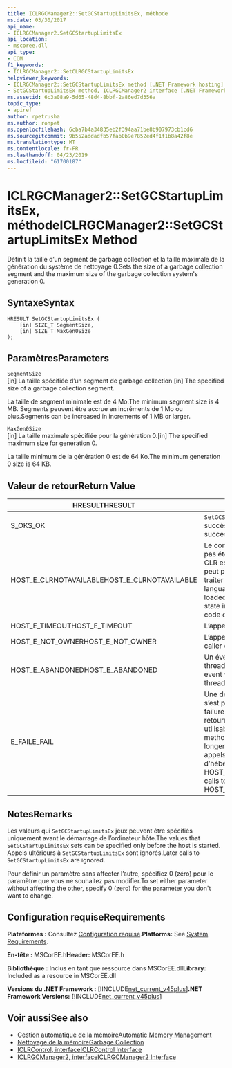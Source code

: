 ```yaml
---
title: ICLRGCManager2::SetGCStartupLimitsEx, méthode
ms.date: 03/30/2017
api_name:
- ICLRGCManager2.SetGCStartupLimitsEx
api_location:
- mscoree.dll
api_type:
- COM
f1_keywords:
- ICLRGCManager2::SetCLRGCStartupLimitsEx
helpviewer_keywords:
- ICLRGCManager2::SetGCStartupLimitsEx method [.NET Framework hosting]
- SetGCStartupLimitsEx method, ICLRGCManager2 interface [.NET Framework hosting]
ms.assetid: 6c3a08a9-5d65-48d4-8bbf-2a86ed7d356a
topic_type:
- apiref
author: rpetrusha
ms.author: ronpet
ms.openlocfilehash: 6cba7b4a34835eb2f394aa71be8b907973cb1cd6
ms.sourcegitcommit: 9b552addadfb57fab0b9e7852ed4f1f1b8a42f8e
ms.translationtype: MT
ms.contentlocale: fr-FR
ms.lasthandoff: 04/23/2019
ms.locfileid: "61700187"
---
```

# <a name="iclrgcmanager2setgcstartuplimitsex-method"></a><span data-ttu-id="aefa4-102">ICLRGCManager2::SetGCStartupLimitsEx, méthode</span><span class="sxs-lookup"><span data-stu-id="aefa4-102">ICLRGCManager2::SetGCStartupLimitsEx Method</span></span>
<span data-ttu-id="aefa4-103">Définit la taille d’un segment de garbage collection et la taille maximale de la génération du système de nettoyage 0.</span><span class="sxs-lookup"><span data-stu-id="aefa4-103">Sets the size of a garbage collection segment and the maximum size of the garbage collection system's generation 0.</span></span>  
  
## <a name="syntax"></a><span data-ttu-id="aefa4-104">Syntaxe</span><span class="sxs-lookup"><span data-stu-id="aefa4-104">Syntax</span></span>  
  
```  
HRESULT SetGCStartupLimitsEx (  
    [in] SIZE_T SegmentSize,   
    [in] SIZE_T MaxGen0Size  
);  
```  
  
## <a name="parameters"></a><span data-ttu-id="aefa4-105">Paramètres</span><span class="sxs-lookup"><span data-stu-id="aefa4-105">Parameters</span></span>  
 `SegmentSize`  
 <span data-ttu-id="aefa4-106">[in] La taille spécifiée d’un segment de garbage collection.</span><span class="sxs-lookup"><span data-stu-id="aefa4-106">[in] The specified size of a garbage collection segment.</span></span>  
  
 <span data-ttu-id="aefa4-107">La taille de segment minimale est de 4 Mo.</span><span class="sxs-lookup"><span data-stu-id="aefa4-107">The minimum segment size is 4 MB.</span></span> <span data-ttu-id="aefa4-108">Segments peuvent être accrue en incréments de 1 Mo ou plus.</span><span class="sxs-lookup"><span data-stu-id="aefa4-108">Segments can be increased in increments of 1 MB or larger.</span></span>  
  
 `MaxGen0Size`  
 <span data-ttu-id="aefa4-109">[in] La taille maximale spécifiée pour la génération 0.</span><span class="sxs-lookup"><span data-stu-id="aefa4-109">[in] The specified maximum size for generation 0.</span></span>  
  
 <span data-ttu-id="aefa4-110">La taille minimum de la génération 0 est de 64 Ko.</span><span class="sxs-lookup"><span data-stu-id="aefa4-110">The minimum generation 0 size is 64 KB.</span></span>  
  
## <a name="return-value"></a><span data-ttu-id="aefa4-111">Valeur de retour</span><span class="sxs-lookup"><span data-stu-id="aefa4-111">Return Value</span></span>  
  
|<span data-ttu-id="aefa4-112">HRESULT</span><span class="sxs-lookup"><span data-stu-id="aefa4-112">HRESULT</span></span>|<span data-ttu-id="aefa4-113">Description</span><span class="sxs-lookup"><span data-stu-id="aefa4-113">Description</span></span>|  
|-------------|-----------------|  
|<span data-ttu-id="aefa4-114">S_OK</span><span class="sxs-lookup"><span data-stu-id="aefa4-114">S_OK</span></span>|<span data-ttu-id="aefa4-115">`SetGCStartupLimitsEx` retourné avec succès.</span><span class="sxs-lookup"><span data-stu-id="aefa4-115">`SetGCStartupLimitsEx` returned successfully.</span></span>|  
|<span data-ttu-id="aefa4-116">HOST_E_CLRNOTAVAILABLE</span><span class="sxs-lookup"><span data-stu-id="aefa4-116">HOST_E_CLRNOTAVAILABLE</span></span>|<span data-ttu-id="aefa4-117">Le common language runtime (CLR) n’a pas été chargé dans un processus ou le CLR est dans un état dans lequel il ne peut pas exécuter le code managé ou traiter l’appel avec succès.</span><span class="sxs-lookup"><span data-stu-id="aefa4-117">The common language runtime (CLR) has not been loaded into a process, or the CLR is in a state in which it cannot run managed code or process the call successfully.</span></span>|  
|<span data-ttu-id="aefa4-118">HOST_E_TIMEOUT</span><span class="sxs-lookup"><span data-stu-id="aefa4-118">HOST_E_TIMEOUT</span></span>|<span data-ttu-id="aefa4-119">L’appel a expiré.</span><span class="sxs-lookup"><span data-stu-id="aefa4-119">The call timed out.</span></span>|  
|<span data-ttu-id="aefa4-120">HOST_E_NOT_OWNER</span><span class="sxs-lookup"><span data-stu-id="aefa4-120">HOST_E_NOT_OWNER</span></span>|<span data-ttu-id="aefa4-121">L’appelant ne possède pas le verrou.</span><span class="sxs-lookup"><span data-stu-id="aefa4-121">The caller does not own the lock.</span></span>|  
|<span data-ttu-id="aefa4-122">HOST_E_ABANDONED</span><span class="sxs-lookup"><span data-stu-id="aefa4-122">HOST_E_ABANDONED</span></span>|<span data-ttu-id="aefa4-123">Un événement a été annulé alors qu’un thread bloqué ou Fibre l’attendait.</span><span class="sxs-lookup"><span data-stu-id="aefa4-123">An event was canceled while a blocked thread or fiber was waiting on it.</span></span>|  
|<span data-ttu-id="aefa4-124">E_FAIL</span><span class="sxs-lookup"><span data-stu-id="aefa4-124">E_FAIL</span></span>|<span data-ttu-id="aefa4-125">Une défaillance catastrophique inconnue s’est produite.</span><span class="sxs-lookup"><span data-stu-id="aefa4-125">An unknown catastrophic failure occurred.</span></span> <span data-ttu-id="aefa4-126">Une fois une méthode retourne E_FAIL, le CLR n’est plus utilisable au sein du processus.</span><span class="sxs-lookup"><span data-stu-id="aefa4-126">After a method returns E_FAIL, the CLR is no longer usable within the process.</span></span> <span data-ttu-id="aefa4-127">Les appels suivants aux méthodes d’hébergement retournent HOST_E_CLRNOTAVAILABLE.</span><span class="sxs-lookup"><span data-stu-id="aefa4-127">Subsequent calls to hosting methods return HOST_E_CLRNOTAVAILABLE.</span></span>|  
  
## <a name="remarks"></a><span data-ttu-id="aefa4-128">Notes</span><span class="sxs-lookup"><span data-stu-id="aefa4-128">Remarks</span></span>  
 <span data-ttu-id="aefa4-129">Les valeurs qui `SetGCStartupLimitsEx` jeux peuvent être spécifiés uniquement avant le démarrage de l’ordinateur hôte.</span><span class="sxs-lookup"><span data-stu-id="aefa4-129">The values that `SetGCStartupLimitsEx` sets can be specified only before the host is started.</span></span> <span data-ttu-id="aefa4-130">Appels ultérieurs à `SetGCStartupLimitsEx` sont ignorés.</span><span class="sxs-lookup"><span data-stu-id="aefa4-130">Later calls to `SetGCStartupLimitsEx` are ignored.</span></span>  
  
 <span data-ttu-id="aefa4-131">Pour définir un paramètre sans affecter l’autre, spécifiez 0 (zéro) pour le paramètre que vous ne souhaitez pas modifier.</span><span class="sxs-lookup"><span data-stu-id="aefa4-131">To set either parameter without affecting the other, specify 0 (zero) for the parameter you don't want to change.</span></span>  
  
## <a name="requirements"></a><span data-ttu-id="aefa4-132">Configuration requise</span><span class="sxs-lookup"><span data-stu-id="aefa4-132">Requirements</span></span>  
 <span data-ttu-id="aefa4-133">**Plateformes :** Consultez [Configuration requise](../../../../docs/framework/get-started/system-requirements.md).</span><span class="sxs-lookup"><span data-stu-id="aefa4-133">**Platforms:** See [System Requirements](../../../../docs/framework/get-started/system-requirements.md).</span></span>  
  
 <span data-ttu-id="aefa4-134">**En-tête :** MSCorEE.h</span><span class="sxs-lookup"><span data-stu-id="aefa4-134">**Header:** MSCorEE.h</span></span>  
  
 <span data-ttu-id="aefa4-135">**Bibliothèque :** Inclus en tant que ressource dans MSCorEE.dll</span><span class="sxs-lookup"><span data-stu-id="aefa4-135">**Library:** Included as a resource in MSCorEE.dll</span></span>  
  
 <span data-ttu-id="aefa4-136">**Versions du .NET Framework :** [!INCLUDE[net_current_v45plus](../../../../includes/net-current-v45plus-md.md)]</span><span class="sxs-lookup"><span data-stu-id="aefa4-136">**.NET Framework Versions:** [!INCLUDE[net_current_v45plus](../../../../includes/net-current-v45plus-md.md)]</span></span>  
  
## <a name="see-also"></a><span data-ttu-id="aefa4-137">Voir aussi</span><span class="sxs-lookup"><span data-stu-id="aefa4-137">See also</span></span>

- [<span data-ttu-id="aefa4-138">Gestion automatique de la mémoire</span><span class="sxs-lookup"><span data-stu-id="aefa4-138">Automatic Memory Management</span></span>](../../../../docs/standard/automatic-memory-management.md)
- [<span data-ttu-id="aefa4-139">Nettoyage de la mémoire</span><span class="sxs-lookup"><span data-stu-id="aefa4-139">Garbage Collection</span></span>](../../../../docs/standard/garbage-collection/index.md)
- [<span data-ttu-id="aefa4-140">ICLRControl, interface</span><span class="sxs-lookup"><span data-stu-id="aefa4-140">ICLRControl Interface</span></span>](../../../../docs/framework/unmanaged-api/hosting/iclrcontrol-interface.md)
- [<span data-ttu-id="aefa4-141">ICLRGCManager2, interface</span><span class="sxs-lookup"><span data-stu-id="aefa4-141">ICLRGCManager2 Interface</span></span>](../../../../docs/framework/unmanaged-api/hosting/iclrgcmanager2-interface.md)
